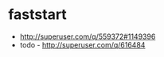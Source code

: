 faststart
=======================================
- http://superuser.com/q/559372#1149396
- todo - http://superuser.com/q/616484
